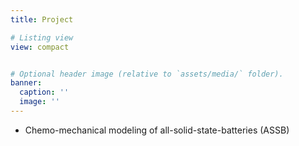 ```yaml
---
title: Project

# Listing view
view: compact


# Optional header image (relative to `assets/media/` folder).
banner:
  caption: ''
  image: ''
---
```


- Chemo-mechanical modeling of all-solid-state-batteries (ASSB)

